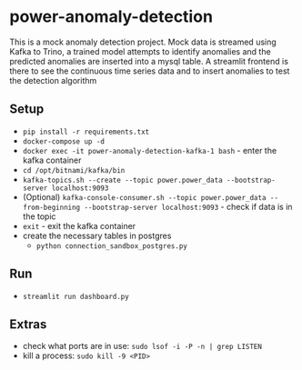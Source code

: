 # power-anomaly-detection
This is a mock anomaly detection project. Mock data is streamed using Kafka to Trino, a trained model attempts to identify anomalies and the predicted anomalies are inserted into a mysql table. A streamlit frontend is there to see the continuous time series data and to insert anomalies to test the detection algorithm

## Setup
- `pip install -r requirements.txt`
- `docker-compose up -d`
- `docker exec -it power-anomaly-detection-kafka-1 bash` - enter the kafka container
- `cd /opt/bitnami/kafka/bin`
- `kafka-topics.sh --create --topic power.power_data --bootstrap-server localhost:9093`
- (Optional) `kafka-console-consumer.sh --topic power.power_data --from-beginning --bootstrap-server localhost:9093` - check if data is in the topic
- `exit` - exit the kafka container
- create the necessary tables in postgres
    - `python connection_sandbox_postgres.py`

## Run
- `streamlit run dashboard.py`

## Extras
- check what ports are in use: `sudo lsof -i -P -n | grep LISTEN`
- kill a process: `sudo kill -9 <PID>`